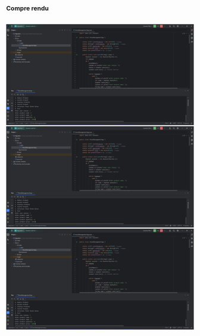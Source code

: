 <h3> Compre rendu </h3>
<br>
<img src="Captures/Screen1.png">
<br>
<img src="Captures/Screen1.png">
<br>
<img src="Captures/Screen1.png">
